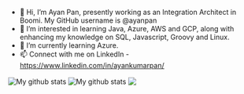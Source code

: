 - 👋 Hi, I’m Ayan Pan, presently working as an Integration Architect in Boomi. My GitHub username is @ayanpan
- 👀 I’m interested in learning Java, Azure, AWS and GCP, along with enhancing my knowledge on SQL, Javascript, Groovy and Linux. 
- 🌱 I’m currently learning Azure.
- 📫 Connect with me on LinkedIn - https://www.linkedin.com/in/ayankumarpan/


<img align="center" src="https://github-readme-streak-stats.herokuapp.com?user=timcreative&theme=vue-dark&hide_border=true&date_format=M%20j%5B%2C%20Y%5D" alt="My github stats" />

<img align="center" src="https://github-readme-stats.vercel.app/api?username=timcreative&show_icons=true&include_all_commits=true&theme=cobalt&hide_border=true" alt="My github stats" /> 

<img align="center" src="https://github-readme-stats.vercel.app/api/top-langs/?username=timcreative&layout=compact&theme=cobalt&hide_border=true" />


<!---
ayanpan/ayanpan is a ✨ special ✨ repository because its `README.md` (this file) appears on your GitHub profile.
You can click the Preview link to take a look at your changes.
--->
